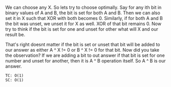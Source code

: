 We can choose any X. So lets try to choose optimally. Say for any ith bit in binary values of A and B, the bit is set for both A and B.
Then we can also set it in X such that XOR with both becomes 0.
Similarly, if for both A and B the bit was unset, we unset it for X as well. XOR of that bit remains 0.
Now try to think if the bit is set for one and unset for other what will X and our result be.

That's right doesnt matter if the bit is set or unset that bit will be added to our answer as either A ^ X != 0 or B ^ X != 0 for that bit.
Now did you take the observation? If we are adding a bit to out answer if that bit is set for one number and unset for another,
then it is A ^ B operation itself. So A ^ B is our answer.

    TC: O(1)
    SC: O(1)